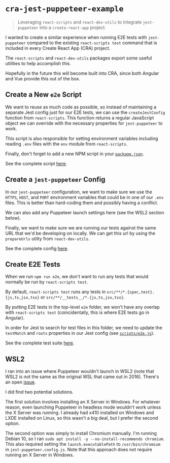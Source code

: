 # `cra-jest-puppeteer-example`

> Leveraging `react-scripts` and `react-dev-utils` to integrate `jest-puppeteer` into a `create-react-app` project.

I wanted to create a similar experience when running E2E tests with `jest-puppeteer` compared to the
existing `react-scripts test` command that is included in every Create React App (CRA) project.

The `react-scripts` and `react-dev-utils` packages export some useful utilities to help accomplish
this.

Hopefully in the future this will become built into CRA, since both Angular and Vue provide this out
of the box.

## Create a New `e2e` Script

We want to reuse as much code as possible, so instead of maintaining a separate Jest config just for
our E2E tests, we can use the `createJestConfig` function from `react-scripts`. This function
returns a regular JavaScript object we can override with the necessary properties for
`jest-puppeteer` to work.

This script is also responsible for setting environment variables including reading `.env` files
with the `env` module from `react-scripts`.

Finally, don't forget to add a new NPM script in your [`package.json`](./package.json).

See the complete script [here](./scripts/e2e.js).

## Create a `jest-puppeteer` Config

In our `jest-puppeteer` configuration, we want to make sure we use the `HTTPS`, `HOST`, and `PORT`
environment variables that could be in one of our `.env` files. This is better than hard-coding them
and possibly having a conflict.

We can also add any Puppeteer launch settings here (see the WSL2 section below).

Finally, we want to make sure we are running our tests against the same URL that we'd be developing
on locally. We can get this url by using the `prepareUrls` utilty from `react-dev-utils`.

See the complete config [here](./jest-puppeteer.config.js).

## Create E2E Tests

When we run `npm run e2e`, we don't want to run any tests that would normally be run by
`react-scripts test`.

By default, `react-scripts test` runs any tests in `src/**/*.{spec,test}.{js,ts,jsx,tsx}` or
`src/**/__tests__/*.{js,ts,jsx,tsx}`.

By putting E2E tests in the top-level `e2e` folder, we won't have any overlap with
`react-scripts test` (coincidentally, this is where E2E tests go in Angular).

In order for Jest to search for test files in this folder, we need to update the `testMatch` and
`roots` properties in our Jest config (see [`scripts/e2e.js`](./scripts/e2e.js)).

See the complete test suite [here](./e2e/index.test.js).

## WSL2

I ran into an issue where Puppeteer wouldn't launch in WSL2 (note that WSL2 is not the same as the
original WSL that came out in 2016). There's an open [issue](https://github.com/puppeteer/puppeteer/issues/1837).

I did find two potential solutions.

The first solution involves installing an X Server in Windows. For whatever reason, even launching
Puppeteer in headless mode wouldn't work unless the X Server was running. I already had x410
installed on Windows and LXDE installed on Linux, so this wasn't a big deal, but I prefer the second
option.

The second option was simply to install Chromium manually. I'm running Debian 10, so I ran
`sudo apt install -y --no-install-recommends chromium`. This also required setting the
`launch.executablePath` to `/usr/bin/chromium` in `jest-puppeteer.config.js`. Note that this
approach does not require running an X Server in Windows.
